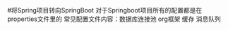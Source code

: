 #将Spring项目转向SpringBoot
    对于Springboot项目所有的配置都是在properties文件里的
    常见配置文件内容：数据库连接池 org框架 缓存 消息队列
    